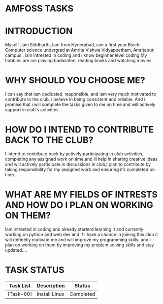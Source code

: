 # AMFOSS  TASKS
# INTRODUCTION

Myself ,Iam Siddharth, Iam from Hyderabad, iam a first year Btech Computer science undergrad at Amrita Vishwa Vidyapeetham, Amritapuri campus , iam intrested in coding and i know beginner level coding My hobbies are are playing badminton, reading books and watching movies.

# WHY SHOULD YOU CHOOSE ME?

I can say that iam dedicated, responsible, and iam very much motivated to contribute to the club. i believe in being consistent and reliable. And i promise that i will complete the tasks given to me on time and will actively support in club's activities.

# HOW DO I INTEND TO CONTRIBUTE BACK TO THE CLUB?

I intend to contribute back by actively participating in club activities, completing any assigned work on time,and ill help in sharing creative ideas and will actively participate in discussions in club,I plan to contribute by taking responsibility for my assigned work and ensuring it’s completed on time.

# WHAT ARE MY FIELDS OF INTRESTS AND HOW DO I PLAN ON WORKING ON THEM?

Iam intrested in coding and already starterd learning it and currently working on python and web dev and if i have a chance in joining this club it will definetly motivate me and will improve my programming skills. and i plan on working on them by improving my problem solving skills and stay updated....

# TASK STATUS
| Task List | Description | Status |
|-----------|-------------|--------|
| [Task-00] | Install Linux | Completed |


